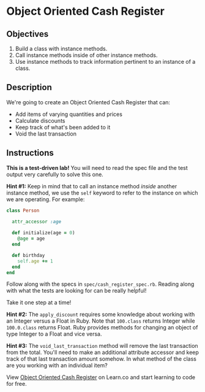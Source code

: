 # Object Oriented Cash Register

## Objectives

1. Build a class with instance methods. 
2. Call instance methods inside of other instance methods. 
3. Use instance methods to track information pertinent to an instance of a class. 

## Description

We're going to create an Object Oriented Cash Register that can: 
* Add items of varying quantities and prices
* Calculate discounts
* Keep track of what's been added to it
* Void the last transaction

## Instructions

**This is a test-driven lab!** You will need to read the spec file and the test output very carefully to solve this one. 

**Hint #1:** Keep in mind that to call an instance method *inside* another instance method, we use the `self` keyword to refer to the instance on which we are operating. For example:

```ruby
class Person
  
  attr_accessor :age

  def initialize(age = 0)
    @age = age 
  end 

  def birthday
    self.age += 1
  end
end
```

Follow along with the specs in `spec/cash_register_spec.rb`. Reading along with what the tests are looking for can be really helpful!

Take it one step at a time!

**Hint #2:** The `apply_discount` requires some knowledge about working with an Integer versus a Float in Ruby. Note that `100.class` returns Integer while `100.0.class` returns Float.  Ruby provides methods for changing an object of type Integer to a Float and vice versa. 

**Hint #3:** The `void_last_transaction` method will remove the last transaction from the total. You'll need to make an additional attribute accessor and keep track of that last transaction amount somehow. In what method of the class are you working with an individual item?

<p data-visibility='hidden'>View <a href='https://learn.co/lessons/oo-cash-register' title='Object Oriented Cash Register'>Object Oriented Cash Register</a> on Learn.co and start learning to code for free.</p>
